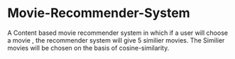 # Movie-Recommender-System

A Content based movie recommender system in which if a user will choose a movie , the recommender system will give 5 similier movies. 
The Similier movies will be chosen on the basis of cosine-similarity.


